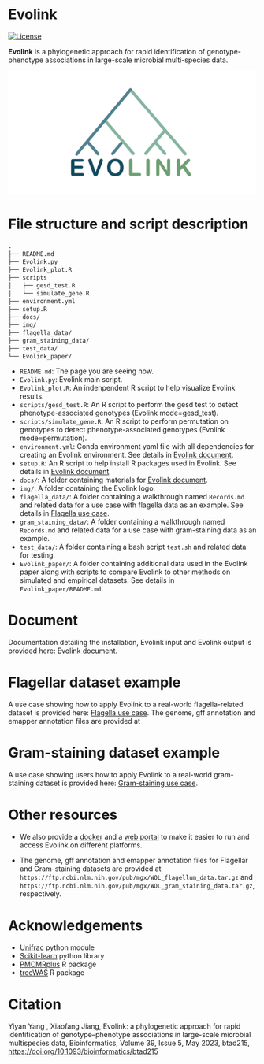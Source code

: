 # Evolink

[![License](https://img.shields.io/badge/License-BSD%203--Clause-blue.svg)](https://opensource.org/licenses/BSD-3-Clause)

**Evolink** is a phylogenetic approach for rapid identification of genotype-phenotype associations in large-scale microbial multi-species data.

![Evolink](img/Logo.jpg)

# File structure and script description
```
.
├── README.md
├── Evolink.py
├── Evolink_plot.R
├── scripts
│   ├── gesd_test.R
│   └── simulate_gene.R
├── environment.yml
├── setup.R
├── docs/
├── img/
├── flagella_data/
├── gram_staining_data/
├── test_data/
└── Evolink_paper/
```

- `README.md`: The page you are seeing now.
- `Evolink.py`: Evolink main script.
- `Evolink_plot.R`: An indenpendent R script to help visualize Evolink results.
- `scripts/gesd_test.R`: An R script to perform the gesd test to detect phenotype-associated genotypes (Evolink mode=gesd_test).
- `scripts/simulate_gene.R`: An R script to perform permutation on genotypes to detect phenotype-associated genotypes (Evolink mode=permutation).
- `environment.yml`: Conda environment yaml file with all dependencies for creating an Evolink environment. See details in [Evolink document](https://nlm-irp-jianglab.github.io/Evolink).
- `setup.R`: An R script to help install R packages used in Evolink. See details in [Evolink document](https://nlm-irp-jianglab.github.io/Evolink).
- `docs/`: A folder containing materials for [Evolink document](https://nlm-irp-jianglab.github.io/Evolink).
- `img/`: A folder containing the Evolink logo.
- `flagella_data/`: A folder containing a walkthrough named `Records.md` and related data for a use case with flagella data as an example. See details in [Flagella use case](https://github.com/nlm-irp-jianglab/Evolink/blob/main/flagella_data/Records.md).
- `gram_staining_data/`: A folder containing a walkthrough named `Records.md` and related data for a use case with gram-staining data as an example.
- `test_data/`: A folder containing a bash script `test.sh` and related data for testing.
- `Evolink_paper/`: A folder containing additional data used in the Evolink paper along with scripts to compare Evolink to other methods on simulated and empirical datasets. See details in `Evolink_paper/README.md`.

# Document

Documentation detailing the installation, Evolink input and Evolink output is provided here: [Evolink document](https://nlm-irp-jianglab.github.io/Evolink).

# Flagellar dataset example

A use case showing how to apply Evolink to a real-world flagella-related dataset is provided here: [Flagella use case](https://github.com/nlm-irp-jianglab/Evolink/blob/main/flagella_data/Records.md). The genome, gff annotation and emapper annotation files are provided at 

# Gram-staining dataset example

A use case showing users how to apply Evolink to a real-world gram-staining dataset is provided here: [Gram-staining use case](https://github.com/nlm-irp-jianglab/Evolink/blob/main/gram_staining_data/Records.md).

# Other resources

- We also provide a [docker](https://hub.docker.com/r/nlmirpjianglab/evolink) and a [web portal](https://jianglabnlm.com/evolink) to make it easier to run and access Evolink on different platforms.  

- The genome, gff annotation and emapper annotation files for Flagellar and Gram-staining datasets are provided at `https://ftp.ncbi.nlm.nih.gov/pub/mgx/WOL_flagellum_data.tar.gz` and `https://ftp.ncbi.nlm.nih.gov/pub/mgx/WOL_gram_staining_data.tar.gz`, respectively.

# Acknowledgements

- [Unifrac](https://github.com/biocore/unifrac) python module
- [Scikit-learn](https://scikit-learn.org/stable/) python library
- [PMCMRplus](https://cran.r-project.org/web/packages/PMCMRplus/index.html) R package
- [treeWAS](https://github.com/caitiecollins/treeWAS) R package

# Citation
Yiyan Yang , Xiaofang Jiang, Evolink: a phylogenetic approach for rapid identification of genotype–phenotype associations in large-scale microbial multispecies data, Bioinformatics, Volume 39, Issue 5, May 2023, btad215, https://doi.org/10.1093/bioinformatics/btad215
